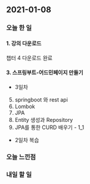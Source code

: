 2021-01-08
--

### 오늘 한 일

#### 1. 강의 다운로드

챕터 4 다운로드 완료

#### 3. 스프링부트-어드민페이지 만들기
- 3일차 
05. springboot 와 rest api
06. Lombok
07. JPA
08. Entity 생성과 Repository
09. JPA를 통한 CURD 배우기 - 1_1

- 2일차 복습

### 오늘 느낀점

### 내일 할 일

